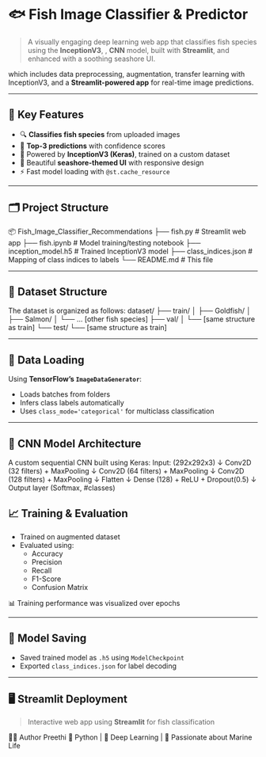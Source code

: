 # 🐟 Fish Image Classifier & Predictor

> A visually engaging deep learning web app that classifies fish species using the **InceptionV3**, , **CNN** model, built with **Streamlit**, and enhanced with a soothing seashore UI.

which includes data preprocessing, augmentation, transfer learning with InceptionV3, and a **Streamlit-powered app** for real-time image predictions.

---
## 🌟 Key Features

- 🔍 **Classifies fish species** from uploaded images
- 🎯 **Top-3 predictions** with confidence scores
- 🧠 Powered by **InceptionV3 (Keras)**, trained on a custom dataset
- 🎨 Beautiful **seashore-themed UI** with responsive design
- ⚡ Fast model loading with `@st.cache_resource`

---

## 🗂 Project Structure
📦 Fish_Image_Classifier_Recommendations
├── fish.py # Streamlit web app
├── fish.ipynb # Model training/testing notebook
├── inception_model.h5 # Trained InceptionV3 model
├── class_indices.json # Mapping of class indices to labels
└── README.md # This file

---

## 📁 Dataset Structure

The dataset is organized as follows:
dataset/
├── train/
│ ├── Goldfish/
│ ├── Salmon/
│ └── ... [other fish species]
├── val/
│ └── [same structure as train]
└── test/
└── [same structure as train]

---

## 🔄 Data Loading

Using **TensorFlow’s `ImageDataGenerator`**:

- Loads batches from folders
- Infers class labels automatically
- Uses `class_mode='categorical'` for multiclass classification

---

## 🧠 CNN Model Architecture

A custom sequential CNN built using Keras:
Input: (292x292x3)
↓ Conv2D (32 filters) + MaxPooling
↓ Conv2D (64 filters) + MaxPooling
↓ Conv2D (128 filters) + MaxPooling
↓ Flatten
↓ Dense (128) + ReLU + Dropout(0.5)
↓ Output layer (Softmax, #classes)

## 📈 Training & Evaluation

- Trained on augmented dataset  
- Evaluated using:
  - Accuracy  
  - Precision  
  - Recall  
  - F1-Score  
  - Confusion Matrix  

📊 Training performance was visualized over epochs

---

## 💾 Model Saving

- Saved trained model as `.h5` using `ModelCheckpoint`
- Exported `class_indices.json` for label decoding

---

## 🖥️ Streamlit Deployment

> Interactive web app using **Streamlit** for fish classification

👩‍💻 Author
Preethi
🐍 Python | 🧠 Deep Learning | 🌊 Passionate about Marine Life

